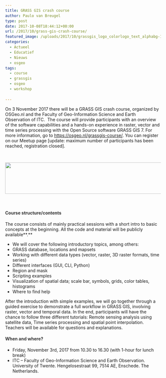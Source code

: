 ```yaml
---
title: GRASS GIS crash course
author: Paulo van Breugel
type: post
date: 2017-10-08T18:44:12+00:00
url: /2017/10/grass-gis-crash-course/
featured_image: /uploads/2017/10/grassgis_logo_colorlogo_text_alphabg-117x150.png
categories:
  - Actueel
  - Educatief
  - Nieuws
  - osgeo
tags:
  - course
  - grassgis
  - osgeo
  - workshop

---
```

<div id="event-description-wrap" class="line redactor-description">
  <p>
    On 3 November 2017 there will be a GRASS GIS crash course, organized by OSGeo.nl and the Faculty of Geo-Information Science and Earth Observation of ITC.  The course will provide participants with an overview of the software capabilities and a hands-on experience in raster, vector and time series processing with the Open Source software GRASS GIS 7. For more information, go to <a class="linkified" href="https://osgeo.nl/grassgis-course/">https://osgeo.nl/grassgis-course/</a>. You can register on our Meetup page [update: maximum number of participants has been reached, registration closed].
  </p>
  
  <p>
    &nbsp;
  </p>
</div>

<img loading="lazy" class="size-large wp-image-1675 aligncenter" src="/uploads/2017/10/GRASSLOGO-1024x115.png" alt="" width="900" height="101" srcset="/uploads/2017/10/GRASSLOGO-1024x115.png 1024w, /uploads/2017/10/GRASSLOGO-300x34.png 300w, /uploads/2017/10/GRASSLOGO-768x87.png 768w, /uploads/2017/10/GRASSLOGO-150x17.png 150w" sizes="(max-width: 900px) 100vw, 900px" /> 

&nbsp;

#### <span style="color: #333333;"><b>Course structure/contents</b></span>

The course consists of mainly practical sessions with a short intro to basic concepts at the beginning. All the code and material will be publicly available**.**

  * We will cover the following introductory topics, among others:
  * GRASS database, locations and mapsets
  * Working with different data types (vector, raster, 3D raster formats, time series)
  * Different interfaces (GUI, CLI, Python)
  * Region and mask
  * Scripting examples
  * Visualization of spatial data; scale bar, symbols, grids, color tables, histograms
  * Where to find help

After the introduction with simple examples, we will go together through a guided exercise to demonstrate a full workflow in GRASS GIS, involving raster, vector and temporal data. In the end, participants will have the chance to follow three different tutorials: Remote sensing analysis using satellite data, Time series processing and spatial point interpolation. Teachers will be available for questions and explanations.

#### <span style="color: #333333;"><b>When and where?</b></span>

  * Friday, November 3rd, 2017 from 10.30 to 16.30 (with 1-hour for lunch break)
  * ITC – Faculty of Geo-Information Science and Earth Observation. University of Twente. Hengelosestraat 99, 7514 AE, Enschede. The Netherlands.

<div id="event-description-wrap" class="line redactor-description">
</div>